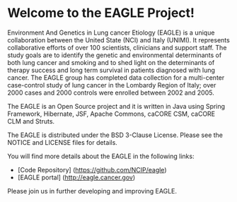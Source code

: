 Welcome to the EAGLE Project!
=====================================

Environment And Genetics in Lung cancer Etiology (EAGLE) is a unique collaboration between the United State (NCI) and Italy (UNIMI).  It represents collaborative efforts of over 100 scientists, clinicians and support staff.  The study goals are to identify the genetic and environmental determinants of both lung cancer and smoking and to shed light on the determinants of therapy success and long term survival in patients diagnosed with lung cancer. The EAGLE group has completed data collection for a multi-center case-control study of lung cancer in the Lombardy Region of Italy; over 2000 cases and 2000 controls were enrolled between 2002 and 2005.

The EAGLE is an Open Source project and it is written in Java using Spring Framework, Hibernate, JSF, Apache Commons, caCORE CSM, caCORE CLM and Struts.

The EAGLE is distributed under the BSD 3-Clause License.
Please see the NOTICE and LICENSE files for details.

You will find more details about the EAGLE in the following links:
 * [Code Repository] (https://github.com/NCIP/eagle)
 * [EAGLE portal] (http://eagle.cancer.gov)

Please join us in further developing and improving EAGLE.

